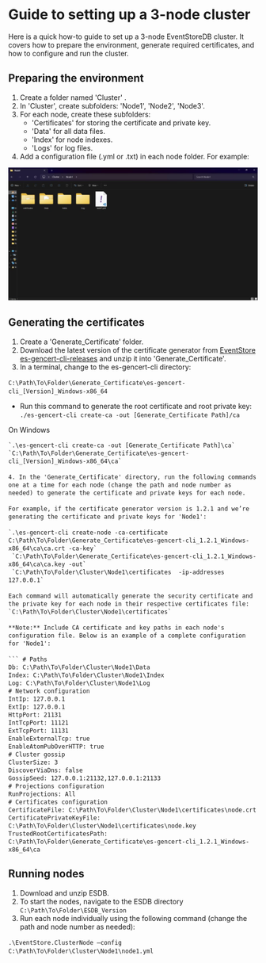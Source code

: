 # Guide to setting up a 3-node cluster

Here is a quick how-to guide to set up a 3-node EventStoreDB cluster. It covers how to prepare the environment, generate required certificates, and how to configure and run the cluster.

## Preparing the environment

1. Create a folder named 'Cluster' . 
2. In 'Cluster', create subfolders: 'Node1', 'Node2', 'Node3'.
3. For each node, create these subfolders:
    - 'Certificates' for storing the certificate and private key. 
    - 'Data' for all data files.
    - 'Index' for node indexes.
    - 'Logs' for log files.
4. Add a configuration file (.yml or .txt) in each node folder. For example:

![Node folder example](./images/node-folder-example.png "Node folder example")

## Generating the certificates

1. Create a 'Generate_Certificate' folder. 
2. Download the latest version of the certificate generator from [EventStore es-gencert-cli-releases](https://github.com/EventStore/es-gencert-cli/releases) and unzip it into 'Generate_Certificate'.
3. In a terminal, change to the es-gencert-cli directory: 

`C:\Path\To\Folder\Generate_Certificate\es-gencert-cli_[Version]_Windows-x86_64`

- Run this command to generate the root certificate and root private key: 
`./es-gencert-cli create-ca -out [Generate_Certificate Path]/ca`

On Windows
```suggestion
`.\es-gencert-cli create-ca -out [Generate_Certificate Path]\ca`
`C:\Path\To\Folder\Generate_Certificate\es-gencert-cli_[Version]_Windows-x86_64\ca`

4. In the 'Generate_Certificate' directory, run the following commands one at a time for each node (change the path and node number as needed) to generate the certificate and private keys for each node.

For example, if the certificate generator version is 1.2.1 and we’re generating the certificate and private keys for 'Node1':

`.\es-gencert-cli create-node -ca-certificate C:\Path\To\Folder\Generate_Certificate\es-gencert-cli_1.2.1_Windows-x86_64\ca\ca.crt -ca-key`
 `C:\Path\To\Folder\Generate_Certificate\es-gencert-cli_1.2.1_Windows-x86_64\ca\ca.key -out` 
 `C:\Path\To\Folder\Cluster\Node1\certificates  -ip-addresses 127.0.0.1`

Each command will automatically generate the security certificate and the private key for each node in their respective certificates file:
`C:\Path\To\Folder\Cluster\Node1\certificates`

**Note:** Include CA certificate and key paths in each node's configuration file. Below is an example of a complete configuration for 'Node1':

``` # Paths
Db: C:\Path\To\Folder\Cluster\Node1\Data
Index: C:\Path\To\Folder\Cluster\Node1\Index
Log: C:\Path\To\Folder\Cluster\Node1\Log
# Network configuration
IntIp: 127.0.0.1
ExtIp: 127.0.0.1
HttpPort: 21131
IntTcpPort: 11121
ExtTcpPort: 11131
EnableExternalTcp: true
EnableAtomPubOverHTTP: true
# Cluster gossip
ClusterSize: 3
DiscoverViaDns: false
GossipSeed: 127.0.0.1:21132,127.0.0.1:21133
# Projections configuration
RunProjections: All
# Certificates configuration
CertificateFile: C:\Path\To\Folder\Cluster\Node1\certificates\node.crt
CertificatePrivateKeyFile: C:\Path\To\Folder\Cluster\Node1\certificates\node.key
TrustedRootCertificatesPath: C:\Path\To\Folder\Generate_Certificate\es-gencert-cli_1.2.1_Windows-x86_64\ca
```

## Running nodes

1. Download and unzip ESDB.
2. To start the nodes, navigate to the ESDB directory `C:\Path\To\Folder\ESDB_Version`
3. Run each node individually using the following command (change the path and node number as needed):

`.\EventStore.ClusterNode –config C:\Path\To\Folder\Cluster\Node1\node1.yml` 










